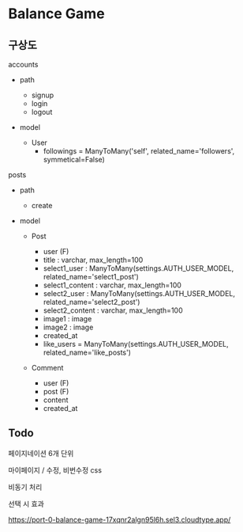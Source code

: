 # Balance Game

## 구상도

accounts
  - path
    - signup
    - login
    - logout

  - model
    - User
      - followings = ManyToMany('self', related_name='followers', symmetical=False)

posts
  - path
    - create

  - model
    - Post
      - user (F)
      - title : varchar, max_length=100
      - select1_user : ManyToMany(settings.AUTH_USER_MODEL, related_name='select1_post')
      - select1_content : varchar, max_length=100
      - select2_user : ManyToMany(settings.AUTH_USER_MODEL, related_name='select2_post')
      - select2_content : varchar, max_length=100
      - image1 : image
      - image2 : image
      - created_at
      - like_users = ManyToMany(settings.AUTH_USER_MODEL, related_name='like_posts')

    - Comment
      - user (F)
      - post (F)
      - content
      - created_at

## Todo

페이지네이션 6개 단위

마이페이지 / 수정, 비번수정 css

비동기 처리

선택 시 효과

https://port-0-balance-game-17xqnr2algn95l6h.sel3.cloudtype.app/